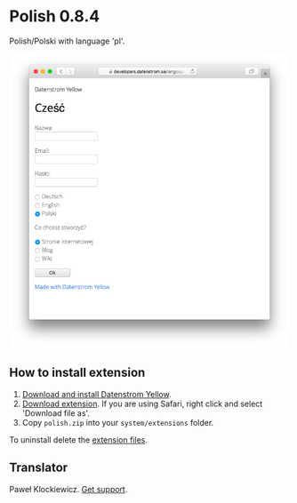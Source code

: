 Polish 0.8.4
============
Polish/Polski with language 'pl'.

<p align="center"><img src="polish-screenshot.png?raw=true" alt="Screenshot"></p>

## How to install extension

1. [Download and install Datenstrom Yellow](https://github.com/datenstrom/yellow/).
2. [Download extension](https://github.com/datenstrom/yellow-extensions/raw/master/zip/polish.zip). If you are using Safari, right click and select 'Download file as'.
3. Copy `polish.zip` into your `system/extensions` folder.

To uninstall delete the [extension files](extension.ini).

## Translator

Paweł Klockiewicz. [Get support](https://developers.datenstrom.se/help/support).
